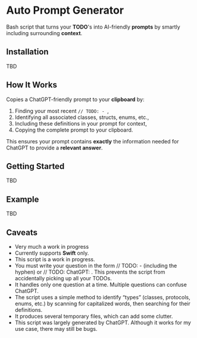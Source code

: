 # Auto Prompt Generator

Bash script that turns your **TODO**'s into AI-friendly **prompts** by smartly including surrounding **context**.

## Installation

TBD

## How It Works

Copies a ChatGPT-friendly prompt to your **clipboard** by:

1. Finding your most recent `// TODO: - `,
2. Identifying all associated classes, structs, enums, etc.,
3. Including these definitions in your prompt for context,
4. Copying the complete prompt to your clipboard.

This ensures your prompt contains **exactly** the information needed for ChatGPT to provide a **relevant answer**.

## Getting Started

TBD

## Example

TBD

## Caveats

- Very much a work in progress
- Currently supports **Swift** only.
- This script is a work in progress.
- You must write your question in the form // TODO: - (including the hyphen) or // TODO: ChatGPT: . This prevents the script from accidentally picking up all your TODOs.
- It handles only one question at a time. Multiple questions can confuse ChatGPT.
- The script uses a simple method to identify “types” (classes, protocols, enums, etc.) by scanning for capitalized words, then searching for their definitions.
- It produces several temporary files, which can add some clutter.
- This script was largely generated by ChatGPT. Although it works for my use case, there may still be bugs.



